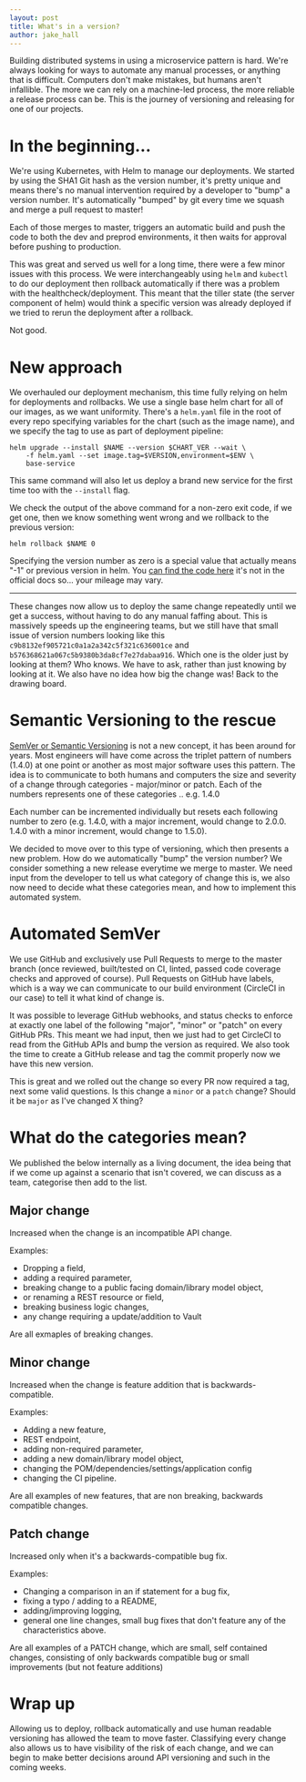 ```yaml
---
layout: post
title: What's in a version?
author: jake_hall
---
```


Building distributed systems in using a microservice pattern is hard. We're always looking for ways to automate any manual processes, or anything that is difficult. Computers don't make mistakes, but humans aren't infallible. The more we can rely on a machine-led process, the more reliable a release process can be. This is the journey of versioning and releasing for one of our projects.

# In the beginning...

We're using Kubernetes, with Helm to manage our deployments. We started by using the SHA1 Git hash as the version number, it's pretty unique and means there's no manual intervention required by a developer to "bump" a version number. It's automatically "bumped" by git every time we squash and merge a pull request to master!

Each of those merges to master, triggers an automatic build and push the code to both the dev and preprod environments, it then waits for approval before pushing to production.

This was great and served us well for a long time, there were a few minor issues with this process. We were interchangeably using `helm` and `kubectl` to do our deployment then rollback automatically if there was a problem with the healthcheck/deployment. This meant that the tiller state (the server component of helm) would think a specific version was already deployed if we tried to rerun the deployment after a rollback.

Not good.

# New approach

We overhauled our deployment mechanism, this time fully relying on helm for deployments and rollbacks. We use a single base helm chart for all of our images, as we want uniformity. There's a `helm.yaml` file in the root of every repo specifying variables for the chart (such as the image name), and we specify the tag to use as part of deployment pipeline:

```
helm upgrade --install $NAME --version $CHART_VER --wait \
    -f helm.yaml --set image.tag=$VERSION,environment=$ENV \
    base-service
```

This same command will also let us deploy a brand new service for the first time too with the `--install` flag.

We check the output of the above command for a non-zero exit code, if we get one, then we know something went wrong and we rollback to the previous version:

```
helm rollback $NAME 0
```

Specifying the version number as zero is a special value that actually means "-1" or previous version in helm. You [can find the code here](https://github.com/helm/helm/blob/master/pkg/tiller/release_rollback.go#L79-L82) it's not in the official docs so... your mileage may vary.

----

These changes now allow us to deploy the same change repeatedly until we get a success, without having to do any manual faffing about. This is massively speeds up the engineering teams, but we still have that small issue of version numbers looking like this `c9b8132ef905721c0a1a2a342c5f321c636001ce` and `b576368621a067c5b9380b3da8cf7e27dabaa916`. Which one is the older just by looking at them? Who knows. We have to ask, rather than just knowing by looking at it. We also have no idea how big the change was! Back to the drawing board.

# Semantic Versioning to the rescue

[SemVer or Semantic Versioning](https://semver.org/) is not a new concept, it has been around for years. Most engineers will have come across the triplet pattern of numbers (1.4.0) at one point or another as most major software uses this pattern. The idea is to communicate to both humans and computers the size and severity of a change through categories - major/minor or patch. Each of the numbers represents one of these categories <MAJOR>.<MINOR>.<PATCH> e.g. 1.4.0

Each number can be incremented individually but resets each following number to zero (e.g. 1.4.0, with a major increment, would change to 2.0.0. 1.4.0 with a minor increment, would change to 1.5.0).

We decided to move over to this type of versioning, which then presents a new problem. How do we automatically "bump" the version number? We consider something a new release everytime we merge to master. We need input from the developer to tell us what category of change this is, we also now need to decide what these categories mean, and how to implement this automated system.

# Automated SemVer

We use GitHub and exclusively use Pull Requests to merge to the master branch (once reviewed, built/tested on CI, linted, passed code coverage checks and approved of course). Pull Requests on GitHub have labels, which is a way we can communicate to our build environment (CircleCI in our case) to tell it what kind of change is.

It was possible to leverage GitHub webhooks, and status checks to enforce at exactly one label of the following "major", "minor" or "patch" on every GitHub PRs. This meant we had input, then we just had to get CircleCI to read from the GitHub APIs and bump the version as required. We also took the time to create a GitHub release and tag the commit properly now we have this new version.

This is great and we rolled out the change so every PR now required a tag, next some valid questions. Is this change a `minor` or a `patch` change? Should it be `major` as I've changed X thing?

# What do the categories mean?

We published the below internally as a living document, the idea being that if we come up against a scenario that isn't covered, we can discuss as a team, categorise then add to the list.

## Major change
Increased when the change is an incompatible API change.

Examples:
* Dropping a field,
* adding a required parameter,
* breaking change to a public facing domain/library model object,
* or renaming a REST resource or field,
* breaking business logic changes,
* any change requiring a update/addition to Vault

Are all exmaples of breaking changes.

## Minor change
Increased when the change is feature addition that is backwards-compatible.

Examples:
* Adding a new feature,
* REST endpoint,
* adding non-required parameter,
* adding a new domain/library model object,
* changing the POM/dependencies/settings/application config
* changing the CI pipeline.

Are all examples of new features, that are non breaking, backwards compatible changes.

## Patch change
Increased only when it's a backwards-compatible bug fix.

Examples:
* Changing a comparison in an if statement for a bug fix,
* fixing a typo / adding to a README,
* adding/improving logging,
* general one line changes, small bug fixes that don't feature any of the characteristics above.

Are all examples of a PATCH change, which are small, self contained changes, consisting of only backwards compatible bug or small improvements (but not feature additions)

# Wrap up

Allowing us to deploy, rollback automatically and use human readable versioning has allowed the team to move faster. Classifying every change also allows us to have visibility of the risk of each change, and we can begin to make better decisions around API versioning and such in the coming weeks.